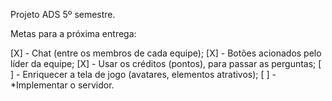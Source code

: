 Projeto ADS 5º semestre.

Metas para a próxima entrega:

[X] - Chat (entre os membros de cada equipe); 
[X] - Botões acionados pelo líder da equipe;
[X] - Usar os créditos (pontos), para passar as perguntas;
[ ] - Enriquecer a tela de jogo (avatares, elementos atrativos); 
[ ] - *Implementar o servidor.